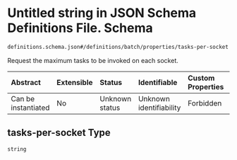 # Untitled string in JSON Schema Definitions File.  Schema

```txt
definitions.schema.json#/definitions/batch/properties/tasks-per-socket
```

Request the maximum tasks to be invoked on each socket.

| Abstract            | Extensible | Status         | Identifiable            | Custom Properties | Additional Properties | Access Restrictions | Defined In                                                                        |
| :------------------ | :--------- | :------------- | :---------------------- | :---------------- | :-------------------- | :------------------ | :-------------------------------------------------------------------------------- |
| Can be instantiated | No         | Unknown status | Unknown identifiability | Forbidden         | Allowed               | none                | [definitions.schema.json*](../out/definitions.schema.json "open original schema") |

## tasks-per-socket Type

`string`

